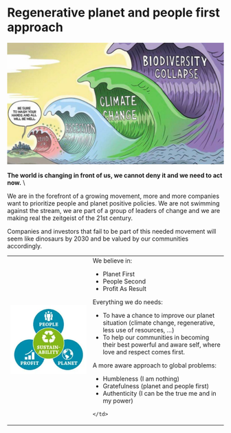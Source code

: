 # Regenerative planet and people first approach

![alt_text](img/crises_waves.jpg "image_tooltip")

**The world is changing in front of us, we cannot deny it and we need to act now.** \


We are in the forefront of a growing movement, more and more companies want to prioritize people and planet positive policies. We are not swimming against the stream, we are part of a group of leaders of change and we are making real the zeitgeist of the 21st century. 

Companies and investors that fail to be part of this needed movement will seem like dinosaurs by 2030 and be valued by our communities accordingly.

<table>
  <tr>
   <td>
        <img src="img/people_planet_profit.png" width="600" alt="alt_text" title="image_tooltip">
   </td>
   <td>We believe in:
        <ul>
            <li>Planet First</li>
            <li>People Second</li>
            <li>Profit As Result</li>
        </ul>
        <p>
        Everything we do needs:
        <ul>
            <li>To have a chance to improve our planet situation (climate change, regenerative, less use of resources, …)</li>
            <li>To help our communities in becoming their best powerful and aware self, where love and respect comes first.</li>
        </ul>
        <p>
        A more aware approach to global problems:
        <ul>
            <li>Humbleness (I am nothing)</li>
            <li>Gratefulness (planet and people first)</li>
            <li>Authenticity (I can be the true me and in my power)</li>
        </ul>

    </td>
  </tr>
</table>


